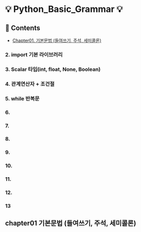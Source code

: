 # 💡 Python_Basic_Grammar 💡
## 📑 Contents
* [Chapter01. 기본문법 (들여쓰기, 주석, 세미콜론)](#chapter01)
### 2. import 기본 라이브러리
### 3. Scalar 타입(int, float, None, Boolean)
### 4. 관계연산자 + 조건절
### 5. while 반복문
### 6. 
### 7. 
### 8.
### 9.
### 10.
### 11. 
### 12. 
### 13


## chapter01 기본문법 (들여쓰기, 주석, 세미콜론)
## 
